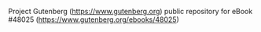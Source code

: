 Project Gutenberg (https://www.gutenberg.org) public repository for eBook #48025 (https://www.gutenberg.org/ebooks/48025)
